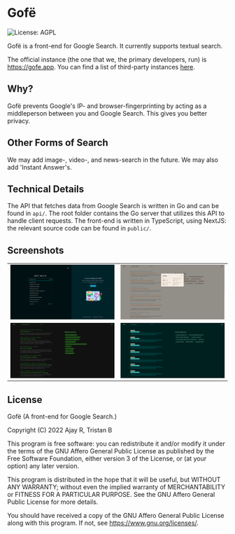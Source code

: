# Gofë

![License: AGPL](https://img.shields.io/badge/license-AGPL-%233897f0)

Gofë is a front-end for Google Search. It currently supports textual search.

The official instance (the one that we, the primary developers, run) is
https://gofe.app. You can find a list of third-party instances
[here](INSTANCES.md).

## Why?

Gofë prevents Google's IP- and browser-fingerprinting by acting as a
middleperson between you and Google Search. This gives you better privacy.

## Other Forms of Search

We may add image-, video-, and news-search in the future. We may also add
'Instant Answer's.

## Technical Details

The API that fetches data from Google Search is written in Go and can be found
in `api/`. The root folder contains the Go server that utilizes this API to
handle client requests. The front-end is written in TypeScript, using NextJS:
the relevant source code can be found in `public/`.

## Screenshots

|                          |                                |
|--------------------------|--------------------------------|
| ![](/images/home.png)    | ![](/images/settings.png)      |
| ![](/images/results.png) | ![](/images/skeleton.png)      |

## License

Gofë (A front-end for Google Search.)

Copyright (C) 2022 Ajay R, Tristan B

This program is free software: you can redistribute it and/or modify it under
the terms of the GNU Affero General Public License as published by the Free
Software Foundation, either version 3 of the License, or (at your option) any
later version.

This program is distributed in the hope that it will be useful, but WITHOUT ANY
WARRANTY; without even the implied warranty of MERCHANTABILITY or FITNESS FOR A
PARTICULAR PURPOSE.  See the GNU Affero General Public License for more details.

You should have received a copy of the GNU Affero General Public License along
with this program.  If not, see <https://www.gnu.org/licenses/>.
